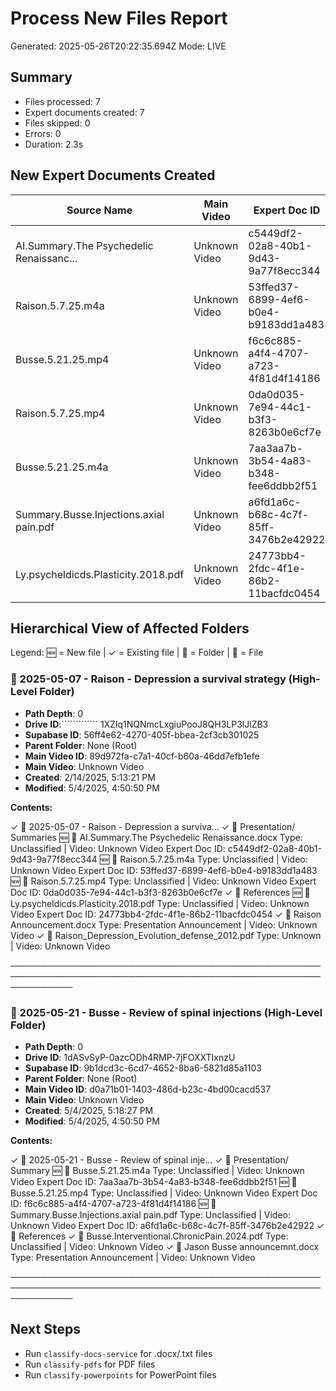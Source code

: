 # Process New Files Report
Generated: 2025-05-26T20:22:35.694Z
Mode: LIVE

## Summary
- Files processed: 7
- Expert documents created: 7
- Files skipped: 0
- Errors: 0
- Duration: 2.3s

## New Expert Documents Created

| Source Name                             | Main Video                    | Expert Doc ID                        | Created            |
|-----------------------------------------|-------------------------------|--------------------------------------|--------------------|
| AI.Summary.The Psychedelic Renaissanc... | Unknown Video                  | c5449df2-02a8-40b1-9d43-9a77f8ecc344 | 5/26/2025, 1:22:34 PM |
| Raison.5.7.25.m4a                        | Unknown Video                  | 53ffed37-6899-4ef6-b0e4-b9183dd1a483 | 5/26/2025, 1:22:34 PM |
| Busse.5.21.25.mp4                        | Unknown Video                  | f6c6c885-a4f4-4707-a723-4f81d4f14186 | 5/26/2025, 1:22:34 PM |
| Raison.5.7.25.mp4                        | Unknown Video                  | 0da0d035-7e94-44c1-b3f3-8263b0e6cf7e | 5/26/2025, 1:22:34 PM |
| Busse.5.21.25.m4a                        | Unknown Video                  | 7aa3aa7b-3b54-4a83-b348-fee6ddbb2f51 | 5/26/2025, 1:22:34 PM |
| Summary.Busse.Injections.axial pain.pdf  | Unknown Video                  | a6fd1a6c-b68c-4c7f-85ff-3476b2e42922 | 5/26/2025, 1:22:34 PM |
| Ly.psycheldicds.Plasticity.2018.pdf      | Unknown Video                  | 24773bb4-2fdc-4f1e-86b2-11bacfdc0454 | 5/26/2025, 1:22:34 PM |

## Hierarchical View of Affected Folders

Legend: 🆕 = New file | ✓ = Existing file | 📁 = Folder | 📄 = File

### 📁 2025-05-07 - Raison - Depression a survival strategy (High-Level Folder)
- **Path Depth**: 0
- **Drive ID**:`````````````   1XZlq1NQNmcLxgiuPooJ8QH3LP3lJlZB3
- **Supabase ID**: 56ff4e62-4270-405f-bbea-2cf3cb301025
- **Parent Folder**: None (Root)
- **Main Video ID**: 89d972fa-c7a1-40cf-b60a-46dd7efb1efe
- **Main Video**: Unknown Video
- **Created**: 2/14/2025, 5:13:21 PM
- **Modified**: 5/4/2025, 4:50:50 PM

**Contents:**

✓ 📁 2025-05-07 - Raison - Depression a surviva...
    ✓ 📁 Presentation/ Summaries
        🆕 📄 AI.Summary.The Psychedelic Renaissance.docx
              Type: Unclassified | Video: Unknown Video
              Expert Doc ID: c5449df2-02a8-40b1-9d43-9a77f8ecc344
        🆕 📄 Raison.5.7.25.m4a
              Type: Unclassified | Video: Unknown Video
              Expert Doc ID: 53ffed37-6899-4ef6-b0e4-b9183dd1a483
        🆕 📄 Raison.5.7.25.mp4
              Type: Unclassified | Video: Unknown Video
              Expert Doc ID: 0da0d035-7e94-44c1-b3f3-8263b0e6cf7e
    ✓ 📁 References
        🆕 📄 Ly.psycheldicds.Plasticity.2018.pdf
              Type: Unclassified | Video: Unknown Video
              Expert Doc ID: 24773bb4-2fdc-4f1e-86b2-11bacfdc0454
    ✓ 📄 Raison Announcement.docx
          Type: Presentation Announcement | Video: Unknown Video
    ✓ 📄 Raison_Depression_Evolution_defense_2012.pdf
          Type: Unknown | Video: Unknown Video

──────────────────────────────────────────────────────────────────────────────────────────────────────────────

### 📁 2025-05-21 - Busse - Review of spinal injections (High-Level Folder)
- **Path Depth**: 0
- **Drive ID**: 1dASvSyP-0azcODh4RMP-7jFOXXTIxnzU
- **Supabase ID**: 9b1dcd3c-6cd7-4652-8ba6-5821d85a1103
- **Parent Folder**: None (Root)
- **Main Video ID**: d0a71b01-1403-486d-b23c-4bd00cacd537
- **Main Video**: Unknown Video
- **Created**: 5/4/2025, 5:18:27 PM
- **Modified**: 5/4/2025, 4:50:50 PM

**Contents:**

✓ 📁 2025-05-21 - Busse - Review of spinal inje...
    ✓ 📁 Presentation/ Summary
        🆕 📄 Busse.5.21.25.m4a
              Type: Unclassified | Video: Unknown Video
              Expert Doc ID: 7aa3aa7b-3b54-4a83-b348-fee6ddbb2f51
        🆕 📄 Busse.5.21.25.mp4
              Type: Unclassified | Video: Unknown Video
              Expert Doc ID: f6c6c885-a4f4-4707-a723-4f81d4f14186
        🆕 📄 Summary.Busse.Injections.axial pain.pdf
              Type: Unclassified | Video: Unknown Video
              Expert Doc ID: a6fd1a6c-b68c-4c7f-85ff-3476b2e42922
    ✓ 📁 References
        ✓ 📄 Busse.Interventional.ChronicPain.2024.pdf
              Type: Unclassified | Video: Unknown Video
    ✓ 📄 Jason Busse announcemnt.docx
          Type: Presentation Announcement | Video: Unknown Video

──────────────────────────────────────────────────────────────────────────────────────────────────────────────

## Next Steps
- Run `classify-docs-service` for .docx/.txt files
- Run `classify-pdfs` for PDF files
- Run `classify-powerpoints` for PowerPoint files

